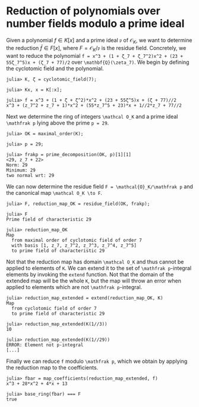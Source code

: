 # Reduction of polynomials over number fields modulo a prime ideal

Given a polynomial $f \in K[x]$ and a prime ideal $\mathfrak p$ of $\mathcal O_K$,
we want to determine the reduction $\bar f \in F[x]$, where $F = \mathcal O_K/\mathfrak p$
is the residue field.
Concretely, we want to reduce the polynomial
``f = x^3 + (1 + ζ_7 + ζ_7^2)x^2 + (23 + 55ζ_7^5)x + (ζ_7 + 77)/2``
over ``\mathbf{Q}(\zeta_7)``.
We begin by defining the cyclotomic field and the polynomial.

```jldoctest 1
julia> K, ζ = cyclotomic_field(7);

julia> Kx, x = K[:x];

julia> f = x^3 + (1 + ζ + ζ^2)*x^2 + (23 + 55ζ^5)x + (ζ + 77)//2
x^3 + (z_7^2 + z_7 + 1)*x^2 + (55*z_7^5 + 23)*x + 1//2*z_7 + 77//2
```

Next we determine the ring of integers ``\mathcal O_K`` and a prime ideal
``\mathfrak p`` lying above the prime ``p = 29``.

```jldoctest 1
julia> OK = maximal_order(K);

julia> p = 29;

julia> frakp = prime_decomposition(OK, p)[1][1]
<29, z_7 + 22>
Norm: 29
Minimum: 29
two normal wrt: 29
```

We can now determine the residue field ``F = \mathcal{O}_K/\mathfrak p`` and
the canonical map ``\mathcal O_K \to F``.

```jldoctest 1
julia> F, reduction_map_OK = residue_field(OK, frakp);

julia> F
Prime field of characteristic 29

julia> reduction_map_OK
Map
  from maximal order of cyclotomic field of order 7
  with basis [1, z_7, z_7^2, z_7^3, z_7^4, z_7^5]
  to prime field of characteristic 29
```

Not that the reduction map has domain ``\mathcal O_K`` and thus cannot be applied
to elements of ``K``. We can extend it to the set of ``\mathfrak p``-integral elements
by invoking the `extend` function.
Not that the domain of the extended map will be the whole ``K``, but the map
will throw an error when applied to elements which are not ``\mathfrak p``-integral.

```jldoctest 1
julia> reduction_map_extended = extend(reduction_map_OK, K)
Map
  from cyclotomic field of order 7
  to prime field of characteristic 29

julia> reduction_map_extended(K(1//3))
10

julia> reduction_map_extended(K(1//29))
ERROR: Element not p-integral
[...]
```

Finally we can reduce ``f`` modulo ``\mathfrak p``, which we obtain by applying
the reduction map to the coefficients.

```jldoctest 1
julia> fbar = map_coefficients(reduction_map_extended, f)
x^3 + 28*x^2 + 4*x + 13

julia> base_ring(fbar) === F
true
```
